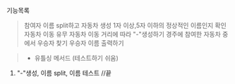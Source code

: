 기능목록
> 참여자 이름 split하고 자동차 생성
> 1자 이상,5자 이하의 정상적인 이름인지 확인
> 자동차 이동 유무
> 자동차 이동 거리에 따라 "-"생성하기
> 경주에 참여한 자동차 중에서 우승자 찾기
> 우승자 이름 출력하기


> - 유틀싱 메서드 (테스트하기 쉬움)
1. "-"생성, 이름 split, 이름 테스트  //끝